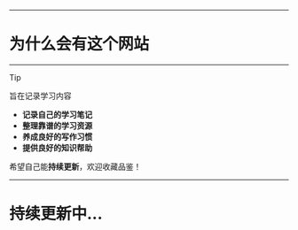 

---
# **为什么会有这个网站**
---

> [!TIP]
>  
>  旨在记录学习内容
>  - **记录自己的学习笔记**
>  - **整理靠谱的学习资源**
>  - **养成良好的写作习惯**
>  - **提供良好的知识帮助**
>
> 希望自己能**持续更新**，欢迎收藏品鉴！



---
# 持续更新中...

